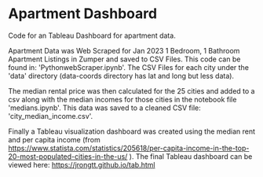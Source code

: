 # Apartment Dashboard

Code for an Tableau Dashboard for apartment data.

Apartment Data was Web Scraped for Jan 2023 1 Bedroom, 1 Bathroom Apartment Listings in Zumper and saved to CSV Files. This code can be found in: 'PythonwebScraper.ipynb'. The CSV Files for each city under the 'data' directory (data-coords directory has lat and long but less data).

The median rental price was then calculated for the 25 cities and added to a csv along with the median incomes for those cities in the notebook file 'medians.ipynb'. This data was saved to a cleaned CSV file: 'city_median_income.csv'.


Finally a Tableau visualization dashboard was created using the median rent and per capita income (from https://www.statista.com/statistics/205618/per-capita-income-in-the-top-20-most-populated-cities-in-the-us/ ). The final Tableau dashboard can be viewed here: https://jrongtt.github.io/tab.html
